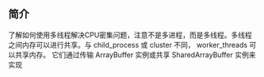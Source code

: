 ## 简介
了解如何使用多线程解决CPU密集问题，注意不是多进程，而是多线程。多线程之间内存可以进行共享。与 child_process 或 cluster 不同， worker_threads 可以共享内存。 它们通过传输 ArrayBuffer 实例或共享 SharedArrayBuffer 实例来实现